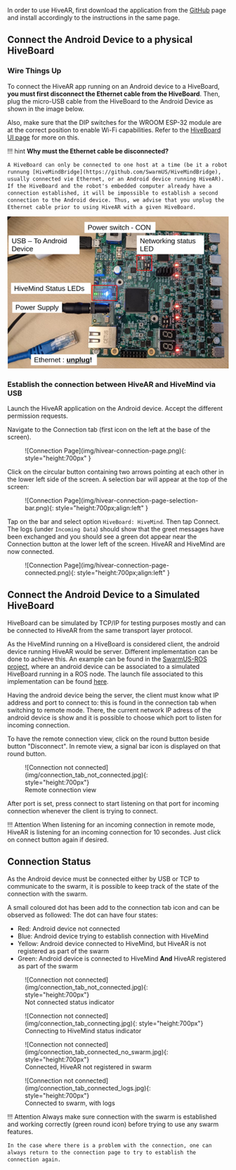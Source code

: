 In order to use HiveAR, first download the application from the [GitHub](https://github.com/SwarmUS/HiveAR) page and install accordingly to the instructions in the same page.

## Connect the Android Device to a physical HiveBoard

### Wire Things Up

To connect the HiveAR app running on an Android device to a HiveBoard, **you must first disconnect the Ethernet cable from the HiveBoard**. Then, plug the micro-USB cable from the HiveBoard to the Android Device as shown in the image below.

Also, make sure that the DIP switches for the WROOM ESP-32 module are at the correct position to enable Wi-Fi capabilities. Refer to the [HiveBoard UI page](../../hardware/HiveBoard/hiveboard-ui.md#dip-switches) for more on this.

!!! hint 
    **Why must the Ethernet cable be disconnected?**

    A HiveBoard can only be connected to one host at a time (be it a robot runnung [HiveMindBridge](https://github.com/SwarmUS/HiveMindBridge), usually connected vie Ethernet, or an Android device running HiveAR). If the HiveBoard and the robot's embedded computer already have a connection established, it will be impossible to establish a second connection to the Android device. Thus, we advise that you unplug the Ethernet cable prior to using HiveAR with a given HiveBoard.

![Connecting a HiveBoard to the HiveAR app](img/hiveboard-connect-hivear.png)

### Establish the connection between HiveAR and HiveMind via USB

Launch the HiveAR application on the Android device. Accept the different permission requests.

Navigate to the Connection tab (first icon on the left at the base of the screen).

<figure markdown>
![Connection Page](img/hivear-connection-page.png){: style="height:700px" }
</figure>

Click on the circular button containing two arrows pointing at each other in the lower left side of the screen. A selection bar will appear at the top of the screen:

<figure markdown>
![Connection Page](img/hivear-connection-page-selection-bar.png){: style="height:700px;align:left" }
</figure>

Tap on the bar and select option `HiveBoard: HiveMind`. Then tap Connect. The logs (under `Incoming Data`) should show that the greet messages have been exchanged and you should see a green dot appear near the Connection button at the lower left of the screen. HiveAR and HiveMind are now connected.

<figure markdown>
![Connection Page](img/hivear-connection-page-connected.png){: style="height:700px;align:left" }
</figure>

## Connect the Android Device to a Simulated HiveBoard

HiveBoard can be simulated by TCP/IP for testing purposes mostly and can be connected to HiveAR from the same transport layer protocol.

As the HiveMind running on a HiveBoard is considered client, the android device running HiveAR would be server. Different implementation can be done to achieve this. 
An example can be found in the [SwarmUS-ROS project](https://github.com/SwarmUS/SwarmUS-ROS), where an android device can be associated to a simulated HiveBoard running in a ROS node. 
The launch file associated to this implementation can be found [here](https://github.com/SwarmUS/SwarmUS-ROS/blob/bab1924ca7b4c97093df48d5c54c7470b45b5155/src/swarmus_ros_simulation/launch/teleop_from_phone_multi_robot.launch#L54).

Having the android device being the server, the client must know what IP address and port to connect to: this is found in the connection tab when switching to remote mode.
There, the current network IP adress of the android device is show and it is possible to choose which port to listen for incoming connection.

To have the remote connection view, click on the round button beside button "Disconnect". In remote view, a signal bar icon is displayed on that round button.

<figure markdown>
  ![Connection not connected](img/connection_tab_not_connected.jpg){: style="height:700px"}

  <figcaption>Remote connection view</figcaption>

</figure>

After port is set, press connect to start listening on that port for incoming connection whenever the client is trying to connect. 

!!! Attention
    When listening for an incoming connection in remote mode, HiveAR is listening for an incoming connection for 10 secondes. Just click on connect button again if desired.

## Connection Status
As the Android device must be connected either by USB or TCP to communicate to the swarm, it is possible to keep track of the state of the connection with the swarm.

A small coloured dot has been add to the connection tab icon and can be observed as followed:
The dot can have four states:

- Red: Android device not connected
- Blue: Android device trying to establish connection with HiveMind
- Yellow: Android device connected to HiveMind, but HiveAR is not registered as part of the swarm
- Green: Android device is connected to HiveMind **And** HiveAR registered as part of the swarm

<figure markdown>
  ![Connection not connected](img/connection_tab_not_connected.jpg){: style="height:700px"}

  <figcaption>Not connected status indicator</figcaption>

</figure>
<figure markdown>
  ![Connection not connected](img/connection_tab_connecting.jpg){: style="height:700px"}

  <figcaption>Connecting to HiveMind status indicator</figcaption>

</figure>
<figure markdown>
  ![Connection not connected](img/connection_tab_connected_no_swarm.jpg){: style="height:700px"}

  <figcaption>Connected, HiveAR not registered in swarm</figcaption>

</figure>
<figure markdown>
  ![Connection not connected](img/connection_tab_connected_logs.jpg){: style="height:700px"}

  <figcaption>Connected to swarm, with logs</figcaption>

</figure>

!!! Attention
    Always make sure connection with the swarm is established and working correctly (green round icon) before trying to use any swarm features. 
    
    In the case where there is a problem with the connection, one can always return to the connection page to try to establish the connection again.
